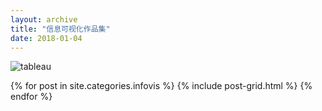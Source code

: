 ```yaml
---
layout: archive
title: "信息可视化作品集"
date: 2018-01-04
---
```

![tableau](https://luo00789.github.io/images/%E6%95%85%E4%BA%8B.png)

<div class="tiles">
{% for post in site.categories.infovis %}
  {% include post-grid.html %}
{% endfor %}
</div><!-- /.tiles 把所有categories 有 infovis 的列出来-->
